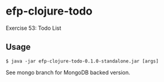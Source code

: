 # efp-clojure-todo

Exercise 53: Todo List

## Usage

    $ java -jar efp-clojure-todo-0.1.0-standalone.jar [args]
    

See mongo branch for MongoDB backed version.